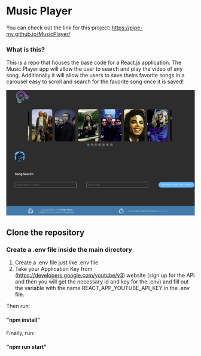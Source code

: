 # Music Player

You can check out the link for this project: https://pipe-mv.github.io/MusicPlayer/

### What is this?

This is a repo that houses the base code for a React.js application. The Music Player app will allow the user to search and play the video of any song. Additionally it will allow the users to save theirs favorite songs in a carousel easy to scroll and search for the favorite song once it is saved!

![](./src/images/LandingPage.png)

## Clone the repository

### Create a .env file inside the main directory

1. Create a .env file just like .env file
2. Take your Application Key from (https://developers.google.com/youtube/v3) website (sign up for the API and then you will get the necessary id and key for the .env) and fill out the variable with the name REACT_APP_YOUTUBE_API_KEY in the .env file.

Then run:

#### "npm install"

Finally, run:

#### "npm run start"
